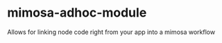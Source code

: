 mimosa-adhoc-module
===================

Allows for linking node code right from your app into a mimosa workflow
